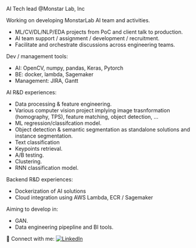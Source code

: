 AI Tech lead @Monstar Lab, Inc

Working on developing MonstarLab AI team and activities.
- ML/CV/DL/NLP/EDA projects from PoC and client talk to production.
- AI team support / assignment / development / recruitment.
- Facilitate and orchestrate discussions across engineering teams.

Dev / management tools:
- AI: OpenCV, numpy, pandas, Keras, Pytorch
- BE: docker, lambda, Sagemaker
- Management: JIRA, Gantt

AI R&D experiences:
- Data processing & feature engineering.
- Various computer vision project implying image trasnformation (homography, TPS), feature matching, object detection, ...
- ML regression/classifcation model.
- Object detection & semantic segmentation as standalone solutions and instance segmentation.
- Text classification
- Keypoints retrieval.
- A/B testing.
- Clustering.
- RNN classification model.

Backend R&D experiences:
- Dockerization of AI solutions
- Cloud integration using AWS Lambda, ECR / Sagemaker

Aiming to develop in:
- GAN.
- Data engineering pipepline and BI tools.

🔗 Connect with me:
<a href="https://www.linkedin.com/in/antoninjoly/" target="_blank"><img alt="LinkedIn" src="https://img.shields.io/badge/linkedin-%230077B5.svg?&style=for-the-badge&logo=linkedin&logoColor=white" /></a>

